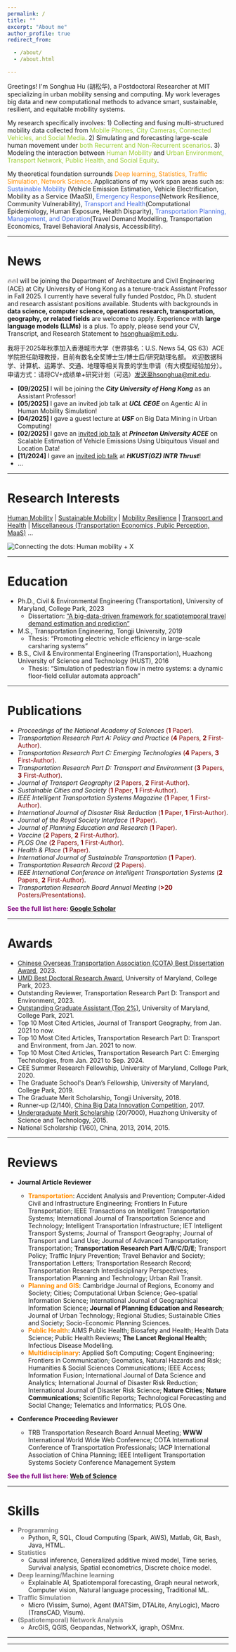 ```yaml
---
permalink: /
title: ""
excerpt: "About me"
author_profile: true
redirect_from:

  - /about/
  - /about.html

---
```


Greetings! I'm Songhua Hu (胡松华), a Postdoctoral Researcher at MIT specializing in urban mobility sensing and
computing.
My work leverages big data and new computational methods to advance smart, sustainable, resilient, and equitable
mobility systems.

My research specifically involves: 1) Collecting and fusing multi-structured mobility data collected from
<span style="color: Yellowgreen"> Mobile Phones, City Cameras, Connected Vehicles, and Social Media</span>. 2)
Simulating and forecasting large-scale human movement under <span style="color: Yellowgreen"> both Recurrent and
Non-Recurrent
scenarios</span>. 3) Modeling the interaction between <span style="color: Yellowgreen">Human Mobility</span> and
<span style="color: Yellowgreen"> Urban Environment, Transport Network, Public Health, and Social Equity</span>.

My theoretical foundation surrounds <span style="color: Darkorange">Deep learning, Statistics, Traffic Simulation,
Network Science</span>.
Applications of my work span areas such as:
<span style="color: royalblue">Sustainable Mobility</span> (Vehicle Emission Estimation, Vehicle Electrification,
Mobility as a Service (MaaS)),
<span style="color: royalblue">Emergency Response</span>(Network Resilience, Community Vulnerability),
<span style="color: royalblue">Transport and Health</span>(Computational Epidemiology, Human Exposure, Health
Disparity),
<span style="color: royalblue">Transportation Planning, Management, and Operation</span>(Travel Demand Modelling,
Transportation Economics, Travel Behavioral Analysis, Accessibility).

---

News
======
🔥🔥I will be joining the Department of Architecture and Civil Engineering (ACE) at City University of Hong Kong as a tenure-track Assistant Professor in Fall 2025.
I currently have several fully funded Postdoc, Ph.D. student and research assistant positions available. 
Students with backgrounds in **data science, computer science, operations research, transportation, geography, or related fields** are welcome to apply.
Experience with **large language models (LLMs)** is a plus.
To apply, please send your CV, Transcript, and Research Statement to hsonghua@mit.edu.

我将于2025年秋季加入香港城市大学（世界排名：U.S. News 54, QS 63）ACE学院担任助理教授，目前有数名全奖博士生/博士后/研究助理名额。
欢迎数据科学、计算机、运筹学、交通、地理等相关背景的学生申请（有大模型经验加分）。
申请方式：请将CV+成绩单+研究计划（可选）发送至hsonghua@mit.edu.

* **[09/2025]** I will be joining the **_City University of Hong Kong_** as an Assistant Professor!
* **[05/2025]** I gave an invited job talk at **_UCL CEGE_** on Agentic AI in Human Mobility Simulation!
* **[04/2025]** I gave a guest lecture at **_USF_** on Big Data Mining in Urban Computing!
* **[02/2025]** I gave an [invited job talk](https://acee.princeton.edu/events/towards-sustainable-urban-systems-with-human-centered-big-data-mining/) at **_Princeton University ACEE_** on Scalable Estimation of Vehicle Emissions Using Ubiquitous Visual and Location Data!
* **[11/2024]** I gave an [invited job talk](https://mp.weixin.qq.com/s/1AJy6fbmp4SLppstbmRknQ) at **_HKUST(GZ) INTR Thrust_**!
* ...

---


Research Interests
======

[Human Mobility](https://songhuahu-umd.github.io/HumanMobility) |
[Sustainable Mobility](https://songhuahu-umd.github.io/SusMobility/) |
[Mobility Resilience](https://songhuahu-umd.github.io/Resilience/) |
[Transport and Health](https://songhuahu-umd.github.io/Health/) |
[Miscellaneous (Transportation Economics, Public Perception, MaaS)](https://songhuahu-umd.github.io/Miscell/) ...

![Connecting the dots: Human mobility + X](https://songhuahu-umd.github.io/images/framework.png)


***

Education
======

* Ph.D., Civil & Environmental Engineering (Transportation), University of Maryland, College Park, 2023
    * Dissertation: [“A big-data-driven framework for spatiotemporal travel demand estimation and prediction”](https://drum.lib.umd.edu/items/4be96816-0aaf-4d4d-a1f0-11593c284d8b)
* M.S., Transportation Engineering, Tongji University, 2019
    * Thesis: “Promoting electric vehicle efficiency in large-scale carsharing systems”
* B.S., Civil & Environmental Engineering (Transportation), Huazhong University of Science and Technology (HUST), 2016
    * Thesis: “Simulation of pedestrian flow in metro systems: a dynamic floor-field cellular automata approach”

***

Publications
======

* _Proceedings of the National Academy of Sciences_ <span style="color: maroon"> (**1** Paper)</span>.
* _Transportation Research Part A: Policy and Practice_ <span style="color: maroon">(**4** Papers, **2**
  First-Author)</span>.
* _Transportation Research Part C: Emerging Technologies_ <span style="color: maroon">(**4** Papers, **3**
  First-Author)</span>.
* _Transportation Research Part D: Transport and Environment_ <span style="color: maroon">(**3** Papers, **3**
  First-Author)</span>.
* _Journal of Transport Geography_ <span style="color: maroon">(**2** Papers, **2** First-Author)</span>.
* _Sustainable Cities and Society_ <span style="color: maroon">(**1** Paper, **1** First-Author)</span>.
* _IEEE Intelligent Transportation Systems Magazine_ <span style="color: maroon">(**1** Paper, **1**
  First-Author)</span>.
* _International Journal of Disaster Risk Reduction_ <span style="color: maroon">(**1** Paper, **1**
  First-Author)</span>.
* _Journal of the Royal Society Interface_ <span style="color: maroon">(**1** Paper)</span>.
* _Journal of Planning Education and Research_ <span style="color: maroon">(**1** Paper)</span>.
* _Vaccine_ <span style="color: maroon">(**2** Papers, **2** First-Author)</span>.
* _PLOS One_ <span style="color: maroon">(**2** Papers, **1** First-Author)</span>.
* _Health & Place_ <span style="color: maroon">(**1** Paper)</span>.
* _International Journal of Sustainable Transportation_ <span style="color: maroon">(**1** Paper)</span>.
* _Transportation Research Record_ <span style="color: maroon">(**2** Papers)</span>.
* _IEEE International Conference on Intelligent Transportation Systems_ <span style="color: maroon">(**2** Papers, **2**
  First-Author)</span>.
* _Transportation Research Board Annual Meeting_ <span style="color: maroon">(**>20** Posters/Presentations)</span>.

<span style="color: purple">**See the full list here: [Google Scholar](https://scholar.google.com/citations?user=uVIbQyAAAAAJ&hl=en)**</span>

***

Awards
======

* [Chinese Overseas Transportation Association (COTA) Best Dissertation Award](https://cee.umd.edu/news/story/hu-receives-cota-best-dissertation-award), 2023.
* [UMD Best Doctoral Research Award](https://cee.umd.edu/news/story/hu-waters-win-thesis-awards), University of Maryland, College Park, 2023.
* Outstanding Reviewer, Transportation Research Part D: Transport and Environment, 2023.
* [Outstanding Graduate Assistant (Top 2%)](https://gradschool.umd.edu/funding/student-fellowships-awards/outstanding-graduate-assistant-awards),
  University of Maryland, College Park, 2021.
* Top 10 Most Cited Articles, Journal of Transport Geography, from Jan. 2021 to now.
* Top 10 Most Cited Articles, Transportation Research Part D: Transport and Environment, from Jan. 2021 to now.
* Top 10 Most Cited Articles, Transportation Research Part C: Emerging Technologies, from Jan. 2021 to Sep. 2024.
* CEE Summer Research Fellowship, University of Maryland, College Park, 2020.
* The Graduate School's Dean’s Fellowship, University of Maryland, College Park, 2019.
* The Graduate Merit Scholarship, Tongji University, 2018.
* Runner-up (2/140), [China Big Data Innovation Competition](http://www.360doc.com/content/21/0222/19/73861477_963398711.shtml), 2017.
* [Undergraduate Merit Scholarship](http://news.hust.edu.cn/info/1007/2164.htm) (20/7000), Huazhong University of Science and Technology, 2015.
* National Scholarship (1/60), China, 2013, 2014, 2015.

***

Reviews
======

* **Journal Article Reviewer**
    * <span style="color: Darkorange">**Transportation**</span>: Accident Analysis and Prevention; Computer-Aided Civil
      and Infrastructure Engineering; Frontiers In Future Transportation; IEEE Transactions on Intelligent Transportation Systems; International Journal of Transportation Science and
      Technology; Intelligent Transportation Infrastructure; IET Intelligent Transport Systems; 
      Journal of Transport Geography; Journal of Transport and Land Use; Journal of Advanced Transportation;
      Transportation; **Transportation Research Part A/B/C/D/E**; Transport Policy;
      Traffic Injury Prevention; Travel Behavior and Society; Transportation Letters; Transportation Research Record;
      Transportation Research Interdisciplinary Perspectives;
      Transportation Planning and Technology; Urban Rail Transit.
    * <span style="color: Darkorange">**Planning and GIS**</span>: Cambridge Journal of Regions, Economy and Society;
      Cities; Computational Urban Science; Geo-spatial Information Science; International Journal of Geographical Information
      Science;
      **Journal of Planning Education and Research**; Journal of Urban Technology; Regional Studies; Sustainable Cities and
      Society; Socio-Economic Planning Sciences.
    * <span style="color: Darkorange">**Public Health**</span>: AIMS Public Health; Biosafety and Health; Health Data
      Science; Public Health Reviews; **The Lancet Regional Health**; Infectious Disease Modelling. 
    * <span style="color: Darkorange">**Multidisciplinary**</span>:
      Applied Soft Computing; Cogent Engineering; 
      Frontiers in Communication;
      Geomatics, Natural Hazards and Risk; Humanities & Social Sciences Communications; IEEE Access; Information Fusion;
      International Journal of Data Science and Analytics;
      International Journal of Disaster Risk Reduction;
      International Journal of Disaster Risk Science;
      **Nature Cities**; **Nature Communications**; Scientific Reports; Technological Forecasting and Social Change;
      Telematics and Informatics; PLOS One.

* **Conference Proceeding Reviewer**
    * TRB Transportation Research Board Annual Meeting; **WWW** International World Wide Web Conference;
      COTA International Conference of Transportation Professionals;
      IACP International Association of China Planning;
      IEEE Intelligent Transportation Systems Society Conference Management System

<span style="color: purple">**See the full list here: [Web of Science](https://www.webofscience.com/wos/author/record/ABF-2415-2021)**</span>

***


Skills
======

* <span style="color: gray">**Programming**</span>
    * Python, R, SQL, Cloud Computing (Spark, AWS), Matlab, Git, Bash, Java, HTML.
* <span style="color: gray">**Statistics**</span>
    * Causal inference, Generalized additive mixed model, Time series, Survival analysis, Spatial econometrics, Discrete
      choice model.
* <span style="color: gray">**Deep learning/Machine learning**</span>
    * Explainable AI, Spatiotemporal forecasting, Graph neural network, Computer vision, Natural language processing,
      Traditional ML.
* <span style="color: gray">**Traffic Simulation**</span>
    * Micro (Vissim, Sumo), Agent (MATSim, DTALite, AnyLogic), Macro (TransCAD, Visum).
* <span style="color: gray">**(Spatiotemporal) Network Analysis**</span>
    * ArcGIS, QGIS, Geopandas, NetworkX, igraph, OSMnx.

***

------
<script type='text/javascript' id='clustrmaps' src='//cdn.clustrmaps.com/map_v2.js?cl=848383&w=288&t=n&d=zU9DbdqNwD8PS5IHucVNU8GV_lJolPyn6nhjUQYN5FI&co=ffffff&ct=808080&cmo=3acc3a&cmn=ff5353'></script>